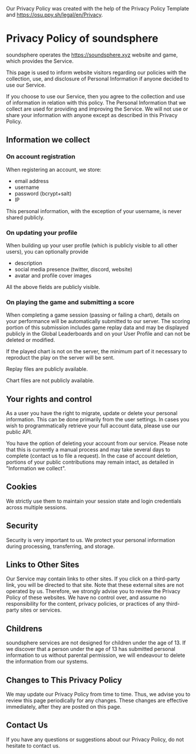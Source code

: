 Our Privacy Policy was created with the help of the Privacy Policy Template and https://osu.ppy.sh/legal/en/Privacy.

# Privacy Policy of soundsphere
soundsphere operates the https://soundsphere.xyz website and game, which provides the Service.

This page is used to inform website visitors regarding our policies with the collection, use, and disclosure of Personal Information
if anyone decided to use our Service.

If you choose to use our Service, then you agree to the collection and use of information in relation with this policy.
The Personal Information that we collect are used for providing and improving the Service.
We will not use or share your information with anyone except as described in this Privacy Policy.

## Information we collect
### On account registration
When registering an account, we store:
- email address
- username
- password (bcrypt+salt)
- IP

This personal information, with the exception of your username, is never shared publicly.

### On updating your profile
When building up your user profile (which is publicly visible to all other users), you can optionally provide

- description
- social media presence (twitter, discord, website)
- avatar and profile cover images

All the above fields are publicly visible.

### On playing the game and submitting a score
When completing a game session (passing or failing a chart), details on your performance will be automatically submitted to our server.
The scoring portion of this submission includes game replay data and may be displayed publicly in
the Global Leaderboards and on your User Profile and can not be deleted or modified.

If the played chart is not on the server, the minimum part of it necessary to reproduct the play on the server will be sent.

Replay files are publicly available.

Chart files are not publicly available.

## Your rights and control
As a user you have the right to migrate, update or delete your personal information. This can be done primarily from the user settings. In cases you wish to programmatically retrieve your full account data, please use our public API.

You have the option of deleting your account from our service. Please note that this is currently a manual process and may take several days to complete (contact us to file a request). In the case of account deletion, portions of your public contributions may remain intact, as detailed in "Information we collect".

## Cookies
We strictly use them to maintain your session state and login credentials across multiple sessions.

## Security
Security is very important to us. We protect your personal information during processing, transferring, and storage. 

## Links to Other Sites
Our Service may contain links to other sites. If you click on a third-party link, you will be directed to that site. Note that these external sites are not operated by us. Therefore, we strongly advise you to review the Privacy Policy of these websites. We have no control over, and assume no responsibility for the content, privacy policies, or practices of any third-party sites or services.

## Childrens
soundsphere services are not designed for children under the age of 13. If we discover that a person under the age of 13 has submitted personal information to us without parental permission, we will endeavour to delete the information from our systems.

## Changes to This Privacy Policy
We may update our Privacy Policy from time to time. Thus, we advise you to review this page periodically for any changes. These changes are effective immediately, after they are posted on this page.

## Contact Us
If you have any questions or suggestions about our Privacy Policy, do not hesitate to contact us.
